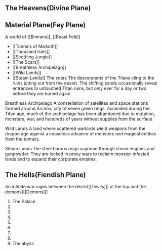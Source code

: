 
## The Heavens(Divine Plane)

## Material Plane(Fey Plane)
A world of [[Bimrans]], [[Beast Folk]]

-  [[Tunnels of Malkuth]]
- [[Thousand Isles]]
- [[Seething Jungle]]
- [[The Scars]]
- [[Breathless Archipelago]]
- [[Wild Lands]]
- [[Steam Lands]]
The scars
The descendents of the Titans cling to the ruins jutting out from the desert. The shifting sands occasionally reveal entrances to untouched Titan ruins, but only ever for a day or two before they are buried again.

Breathless Archipelago
A constellation of satellites and space stations formed around Archon, city of seven green rings. Ascended during the Titan age, much of the  archipelago has been abandoned due to mutation, monsters, war, and hundreds of years without supplies from the surface.

Wild Lands
A land where scattered warlords wield weapons from the dragon age against a ceaseless advance of monsters and magical entities from the tunnels.

Steam Lands
The steel barons reign supreme through steam engines and gunpowder. They are locked in proxy wars to reclaim monster-infested lands and to expand their corporate empires.
## The Hells(Fiendish Plane)
An infinite war rages between the devils([[Devils]]) at the top and the demons([[Demons]])
1. The Palace
2. 
3. 
4. 
5. 
6. 
7. 
8. 
9. The abyss